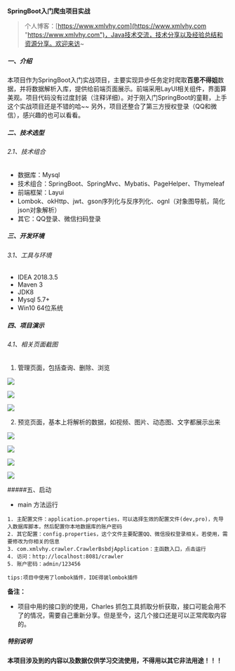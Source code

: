 **SpringBoot入门爬虫项目实战**			

> 个人博客：[https://www.xmlvhy.com](https://www.xmlvhy.com "https://www.xmlvhy.com")，Java技术交流，技术分享以及经验总结和资源分享。欢迎来访~

##### 一、介绍

本项目作为SpringBoot入门实战项目，主要实现异步任务定时爬取**百思不得姐**数据，并将数据解析入库，提供给前端页面展示。前端采用LayUI相关组件，界面算美观。项目代码没有过度封装（注释详细）。对于刚入门SpringBoot的童鞋，上手这个实战项目还是不错的哈~~ 另外，项目还整合了第三方授权登录（QQ和微信），感兴趣的也可以看看。

##### 二、技术选型
###### 2.1、技术组合
- 数据库：Mysql
- 技术组合：SpringBoot、SpringMvc、Mybatis、PageHelper、Thymeleaf
- 前端框架：Layui
- Lombok、okHttp、jwt、gson序列化与反序列化、ognl（对象图导航，简化json对象解析）
- 其它：QQ登录、微信扫码登录

##### 三、开发环境
###### 3.1、工具与环境
- IDEA 2018.3.5
- Maven 3
- JDK8
- Mysql 5.7+
- Win10 64位系统

##### 四、项目演示

###### 4.1、相关页面截图

1. 管理页面，包括查询、删除、浏览

![](D:\GitHub\codesofun\crawler1.png)

![](D:\GitHub\codesofun\crawler2.png)

![](D:\GitHub\codesofun\crawler4.png)

2. 预览页面，基本上将解析的数据，如视频、图片、动态图、文字都展示出来

![](D:\GitHub\codesofun\crawler-video.png)

![](D:\GitHub\codesofun\crawler-gif.png)

![](D:\GitHub\codesofun\crawler-img.png)

![](D:\GitHub\codesofun\crawler-story.png)

#####五、启动

- main 方法运行

```
1. 主配置文件：application.properties，可以选择生效的配置文件(dev,pro)，先导入数据库脚本，然后配置你本地数据库的账户密码
2. 其它配置：config.properties，这个文件主要配置QQ、微信授权登录相关。若使用，需要修改为你相关的信息
3. com.xmlvhy.crawler.CrawlerBsbdjApplication：主函数入口，点击运行
4. 访问：http://localhost:8081/crawler
5. 账户密码：admin/123456

tips:项目中使用了lombok插件，IDE得装lombok插件
```

**备注：**

- 项目中用的接口到的使用，Charles 抓包工具抓取分析获取，接口可能会用不了的情况，需要自己重新分享。但是至今，这几个接口还是可以正常爬取内容的。

##### 特别说明

**本项目涉及到的内容以及数据仅供学习交流使用，不得用以其它非法用途！！！**


